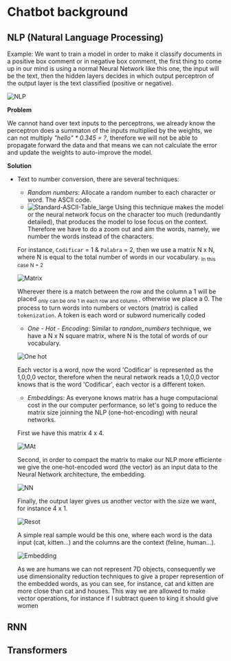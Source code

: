 # Chatbot background
## NLP (Natural Language Processing)
Example: We want to train a model in order to make it classify documents in a positive box comment or in negative box comment, the first thing to come up in our mind is using a normal Neural Network like this one, the input will be the text, then the hidden layers decides in which output perceptron of the output layer is the text classified (positive or negative).

![NLP](https://github.com/RogerCL24/ChatBot/assets/90930371/bf26611d-1397-4c58-ae59-16e19dadcf2d)

**Problem**

We cannot hand over text inputs to the perceptrons, we already know the perceptron does a summaton of the inputs multiplied by the weights, we can not multiply _"hello" * 0.345 = ?_, therefore we will not be able to propagate forward the data and that means we can not calculate the error and update the weights to auto-improve the model.

**Solution**

- Text to number conversion, there are several techniques:
  - _Random numbers_: Allocate a random number to each character or word. The ASCII code.
  - 
    ![Standard-ASCII-Table_large](https://github.com/RogerCL24/ChatBot/assets/90930371/dfaa0c19-9ac6-41f4-ad61-dfe1ded97240)
    Using this technique makes the model or the neural network focus on the character too much (redundantly detailed), that produces the model to lose focus on the context. Therefore we have to do a zoom out and aim the words, namely, we number the words instead of the characters.

  For instance, `Codificar` = 1 & `Palabra` = 2, then we use a matrix N x N, where N is equal to the total number of words in our vocabulary. <sub> In this case N = 2 </sub>
  
  ![Matrix](https://github.com/RogerCL24/ChatBot/assets/90930371/3dd41e2c-2bc9-4019-b0ca-d9fa1766d6b0)

  Wherever there is a match between the row and the column a 1 will be placed <sub> only can be one 1 in each row and column </sub>, otherwise we place a 0. The process to turn words into numbers or vectors (matrix) is called ``tokenization``.
  A token is each word or subword numerically coded
 
  - _One - Hot - Encoding_: Similar to _random_numbers_ technique, we have a N x N square matrix, where N is the total of words of our vocabulary.

  ![One hot](https://github.com/RogerCL24/ChatBot/assets/90930371/acaac097-a2e3-4952-8353-22b53ee90643)

  Each vector is a word, now the word 'Codificar' is represented as the 1,0,0,0 vector, therefore when the neural network reads a 1,0,0,0 vector knows that is the word 'Codificar', each vector is a different token.

  - _Embeddings_: As everyone knows matrix has a huge computacional cost in the our computer performance, so let's going to reduce the matrix size joinning the NLP (one-hot-encoding) with neural networks.
   
  First we have this matrix 4 x 4.
  
  ![MAt](https://github.com/RogerCL24/ChatBot/assets/90930371/4260d548-b3de-4d72-8a13-c6332bff2e61)

  Second, in order to compact the matrix to make our NLP more efficiente we give the one-hot-encoded word (the vector) as an input data to the Neural Network architecture, the embedding.
  
  ![NN](https://github.com/RogerCL24/ChatBot/assets/90930371/dd8d0eff-8f8f-41a3-a670-e42b683443f0)

  Finally, the output layer gives us another vector with the size we want, for instance 4 x 1.
  
  ![Resot](https://github.com/RogerCL24/ChatBot/assets/90930371/4a5045fa-4762-494b-91b5-81be06d116cb)

  A simple real sample would be this one, where each word is the data input (cat, kitten...) and the columns are the context (feline, human...).
  
  ![Embedding](https://github.com/RogerCL24/ChatBot/assets/90930371/23984e52-9827-4219-a273-31cbc74453df)

  As we are humans we can not represent 7D objects, consequently we use dimensionality reduction techniques to give a proper represention of the embedded words, as you can see, for instance, cat and kitten are more close than cat and houses.
  This way we are allowed to make vector operations, for instance if I subtract queen to king it should give women

## RNN

## Transformers

